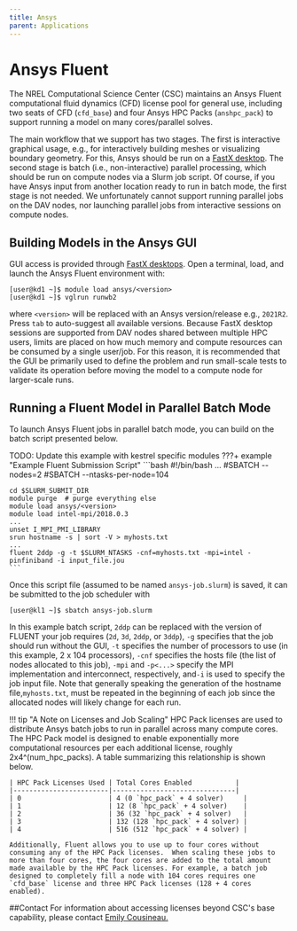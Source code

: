 ```yaml
---
title: Ansys
parent: Applications
---
```


# Ansys Fluent 

The NREL Computational Science Center (CSC) maintains an Ansys Fluent computational fluid dynamics (CFD) license pool for general use, including two seats of CFD (`cfd_base`) and four Ansys HPC Packs (`anshpc_pack`) to support running a model on many cores/parallel solves.

The main workflow that we support has two stages. The first is interactive graphical usage, e.g., for interactively building meshes or visualizing boundary geometry. For this, Ansys should be run on a [FastX desktop](https://kestrel-dav.hpc.nrel.gov/session/). The second stage is batch (i.e., non-interactive) parallel processing, which should be run on compute nodes via a Slurm job script. Of course, if you have Ansys input from another location ready to run in batch mode, the first stage is not needed. We unfortunately cannot support running parallel jobs on the DAV nodes, nor launching parallel jobs from interactive sessions on compute nodes.

<!-- !!! tip "Shared License Etiquette"
     License usage can be checked on Eagle with the command `lmstat.ansys`. Network floating licenses are a shared resource. Whenever you open an Ansys Fluent window, a license is pulled from the pool and becomes unavailable to other Eagle users. *Please do not keep idle windows open if you are not actively using the application*, close it and return the associated licenses to the pool. Excessive retention of software licenses falls under the inappropriate use policy.
 -->

## Building Models in the Ansys GUI
GUI access is provided through [FastX desktops](https://kestrel-dav.hpc.nrel.gov/session/). Open a terminal, load, and launch the Ansys Fluent environment with:

```
[user@kd1 ~]$ module load ansys/<version>
[user@kd1 ~]$ vglrun runwb2
```

where `<version>` will be replaced with an Ansys version/release e.g., `2021R2`. Press `tab` to auto-suggest all available versions. Because FastX desktop sessions are supported from DAV nodes shared between multiple HPC users, limits are placed on how much memory and compute resources can be consumed by a single user/job. For this reason, it is recommended that the GUI be primarily used to define the problem and run small-scale tests to validate its operation before moving the model to a compute node for larger-scale runs.

<!-- 
## Running Ansys in Parallel Batch Mode

To initiate an Ansys run that uses the HPC Packs, it is necessary to create a command line that contains the hosts and number of processes on each in a format `host1:ppn_host1:host2:ppn_host2:....`. In order to do this as illustrated below, you must set `--ntasks-per-node` and `--nodes` in your Slurm header. A partial example submit script might look as follows.

???+ example "Example Ansys Submission Script"
    ```bash
    #!/bin/bash -l
    ...
    #SBATCH --nodes=2
    #SBATCH --ntasks-per-node=36
    ...
    cd $SLURM_SUBMIT_DIR
    module purge  # purge everything else
    module load ansys/19.2
    module load intel-mpi/2018.0.3
    ...
    unset I_MPI_PMI_LIBRARY
    machines=$(srun hostname | sort | uniq -c | awk '{print $2 ":" $1}' | paste -s -d ":" -)
    ...
    ansys192 -dis -mpi intelmpi -machines $machines -i <input>.dat
    ```
 -->

## Running a Fluent Model in Parallel Batch Mode

To launch Ansys Fluent jobs in parallel batch mode, you can build on the batch script presented below.

TODO: Update this example with kestrel specific modules
???+ example "Example Fluent Submission Script"
    ```bash
    #!/bin/bash
    ...
    #SBATCH --nodes=2
    #SBATCH --ntasks-per-node=104

    cd $SLURM_SUBMIT_DIR
    module purge  # purge everything else
    module load ansys/<version>
    module load intel-mpi/2018.0.3
    ...
    unset I_MPI_PMI_LIBRARY
    srun hostname -s | sort -V > myhosts.txt
    ...
    fluent 2ddp -g -t $SLURM_NTASKS -cnf=myhosts.txt -mpi=intel -pinfiniband -i input_file.jou
    ```

Once this script file (assumed to be named `ansys-job.slurm`) is saved, it can be submitted to the job scheduler with

```
[user@kl1 ~]$ sbatch ansys-job.slurm
```

In this example batch script, `2ddp` can be replaced with the version of FLUENT your job requires (`2d`, `3d`, `2ddp`, or `3ddp`), `-g` specifies that the job should run without the GUI, `-t` specifies the number of processors to use (in this example, 2 x 104 processors), `-cnf` specifies the hosts file (the list of nodes allocated to this job), `-mpi` and `-p<...>` specify the MPI implementation and interconnect, respectively, and`-i` is used to specify the job input file.  Note that generally speaking the generation of the hostname file,`myhosts.txt`, must be repeated in the beginning of each job since the allocated nodes will likely change for each run. 

!!! tip "A Note on Licenses and Job Scaling"
    HPC Pack licenses are used to distribute Ansys batch jobs to run in parallel across many compute cores.  The HPC Pack model is designed to enable exponentially more computational resources per each additional license, roughly 2x4^(num_hpc_packs).  A table summarizing this relationship is shown below.


    | HPC Pack Licenses Used | Total Cores Enabled           |
    |------------------------|-------------------------------|
    | 0                      | 4 (0 `hpc_pack` + 4 solver)     |
    | 1                      | 12 (8 `hpc_pack` + 4 solver)    |
    | 2                      | 36 (32 `hpc_pack` + 4 solver)   |
    | 3                      | 132 (128 `hpc_pack` + 4 solver) |
    | 4                      | 516 (512 `hpc_pack` + 4 solver) |

    Additionally, Fluent allows you to use up to four cores without consuming any of the HPC Pack licenses.  When scaling these jobs to more than four cores, the four cores are added to the total amount made available by the HPC Pack licenses. For example, a batch job designed to completely fill a node with 104 cores requires one `cfd_base` license and three HPC Pack licenses (128 + 4 cores enabled).



##Contact
For information about accessing licenses beyond CSC's base capability, please contact [Emily Cousineau.](mailto://Emily.Cousineau@nrel.gov)
